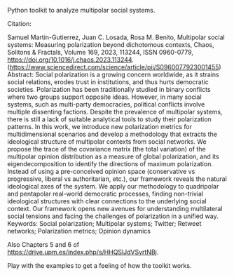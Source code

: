 Python toolkit to analyze multipolar social systems. 

Citation: 

Samuel Martin-Gutierrez, Juan C. Losada, Rosa M. Benito,
Multipolar social systems: Measuring polarization beyond dichotomous contexts,
Chaos, Solitons & Fractals,
Volume 169, 2023,
113244,
ISSN 0960-0779,
https://doi.org/10.1016/j.chaos.2023.113244.
(https://www.sciencedirect.com/science/article/pii/S0960077923001455)
Abstract: Social polarization is a growing concern worldwide, as it strains social relations, erodes trust in institutions, and thus hurts democratic societies. Polarization has been traditionally studied in binary conflicts where two groups support opposite ideas. However, in many social systems, such as multi-party democracies, political conflicts involve multiple dissenting factions. Despite the prevalence of multipolar systems, there is still a lack of suitable analytical tools to study their polarization patterns. In this work, we introduce new polarization metrics for multidimensional scenarios and develop a methodology that extracts the ideological structure of multipolar contexts from social networks. We propose the trace of the covariance matrix (the total variation) of the multipolar opinion distribution as a measure of global polarization, and its eigendecomposition to identify the directions of maximum polarization. Instead of using a pre-conceived opinion space (conservative vs progressive, liberal vs authoritarian, etc.), our framework reveals the natural ideological axes of the system. We apply our methodology to quadripolar and pentapolar real-world democratic processes, finding non-trivial ideological structures with clear connections to the underlying social context. Our framework opens new avenues for understanding multilateral social tensions and facing the challenges of polarization in a unified way.
Keywords: Social polarization; Multipolar systems; Twitter; Retweet networks; Polarization metrics; Opinion dynamics

Also Chapters 5 and 6 of https://drive.upm.es/index.php/s/HHQSlJdVSyrtNBj.

Play with the examples to get a feeling of how the toolkit works.

